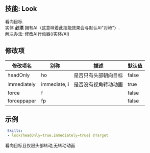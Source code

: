技能: Look
--------------------------

看向目标.  
实体 **必须** 拥有AI（这意味着此技能效果会与默认AI"对峙"）.  
解决办法: 修改AI行动器(/实体/AI)

修改项
----------

| 修改项名 | 别称    | 描述                                                                                                    | 默认值 |
|-----------|------------|----------------------------------------------------------------------------------------------------------------|---------------|
| headOnly    | ho | 是否只有头部朝向目标                                        | false |
| immediately | immediate, i | 是否没有视角转动动画 | true |
| force | f |  | false |
| forceppaper | fp |  | false |

示例
--------

```yaml
 Skills:
 - look{headOnly=true;immediately=true} @Target
```
看向目标且仅限头部转动,无转动动画